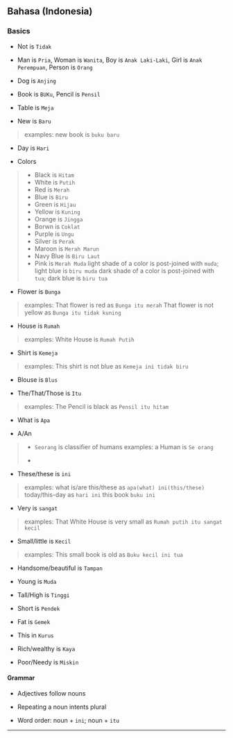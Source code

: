 
## Bahasa (Indonesia)

### Basics

* Not is `Tidak`

* Man is `Pria`, Woman is `Wanita`, Boy is `Anak Laki-Laki`, Girl is `Anak Perempuan`, Person is `Orang`

* Dog is `Anjing`

* Book is `BUKu`, Pencil is `Pensil`

* Table is `Meja`

* New is `Baru`
> examples:
> new book is `buku baru`

* Day is `Hari`

* Colors
> * Black is `Hitam`
> * White is `Putih`
> * Red is `Merah`
> * Blue is `Biru`
> * Green is `Hijau`
> * Yellow is `Kuning`
> * Orange is `Jingga`
> * Borwn is `Coklat`
> * Purple is `Ungu`
> * Silver is `Perak`
> * Maroon is `Merah Marun`
> * Navy Blue is `Biru Laut`
> * Pink is `Merah Muda`
> light shade of a color is post-joined with `muda`; light blue is `biru muda`
> dark shade of a color is post-joined with `tua`; dark blue is `biru tua`

* Flower is `Bunga`
> examples:
> That flower is red as `Bunga itu merah`
> That flower is not yellow as `Bunga itu tidak kuning`

* House is `Rumah`
> examples:
> White House is `Rumah Putih`

* Shirt is `Kemeja`
> examples:
> This shirt is not blue as `Kemeja ini tidak biru`

* Blouse is `Blus`

* The/That/Those is `Itu`
> examples:
> The Pencil is black as `Pensil itu hitam`

* What is `Apa`

* A/An
> * `Seorang` is classifier of humans
> examples: a Human is `Se orang`
>
> *

* These/these is `ini`
> examples:
> what is/are this/these as `apa(what) ini(this/these)`
> today/this-day as `hari ini`
> this book `buku ini`

* Very is `sangat`
> examples:
> That White House is very small as `Rumah putih itu sangat kecil`

* Small/little is `Kecil`
> examples:
> This small book is old as `Buku kecil ini tua`

* Handsome/beautiful is `Tampan`

* Young is `Muda`

* Tall/High is `Tinggi`

* Short is `Pendek`

* Fat is `Gemek`

* This in `Kurus`

* Rich/wealthy is `Kaya`

* Poor/Needy is `Miskin`

#### Grammar

* Adjectives follow nouns

* Repeating a noun intents plural

* Word order: noun + `ini`; noun + `itu`

---
